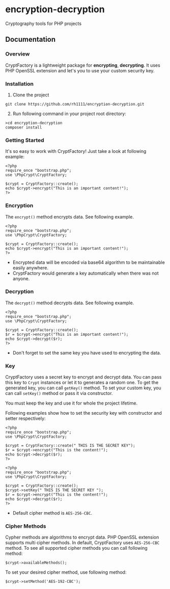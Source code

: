 # encryption-decryption

Cryptography tools for PHP projects

## Documentation

### Overview

CryptFactory is a lightweight package for **encrypting**, **decrypting**.
It uses PHP OpenSSL extension and let's you to use your custom security key.

### Installation 

1. Clone the project

```git clone https://github.com/rh1111/encryption-decryption.git```

2. Run following command in your project root directory:

```
>cd encryption-decryption
composer install
```

### Getting Started

It's so easy to work with CryptFactory! Just take a look at following example:

```
<?php
require_once "bootstrap.php";
use \PhpCrypt\CryptFactory;

$crypt = CryptFactory::create();
echo $crypt->encrypt("This is an important content!");
?>
```

### Encryption

The `encrypt()` method encrypts data. See following example.

```
<?php
require_once "bootstrap.php";
use \PhpCrypt\CryptFactory;

$crypt = CryptFactory::create();
echo $crypt->encrypt("This is an important content!");
?>
```

* Encrypted data will be encoded via base64 algorithm to be maintainable easily anywhere.
* CryptFactory would generate a key automatically when there was not anyone.

### Decryption

The `decrypt()` method decrypts data. See following example.

```
<?php
require_once "bootstrap.php";
use \PhpCrypt\CryptFactory;

$crypt = CryptFactory::create();
$r = $crypt->encrypt("This is an important content!");
echo $crypt->decrypt($r);
?>
```

*   Don't forget to set the same key you have used to encrypting the data.

### Key

CryptFactory uses a secret key to encrypt and decrypt data.
You can pass this key to `Crypt` instances or let it to generates a random one.
To get the generated key, you can call `getKey()` method.
To set your custom key, you can call `setKey()` method or pass it via constructor.

You must keep the key and use it for whole the project lifetime.

Following examples show how to set the security key with constructor and setter respectively:

```
<?php
require_once "bootstrap.php";
use \PhpCrypt\CryptFactory;

$crypt = CryptFactory::create(" THIS IS THE SECRET KEY");
$r = $crypt->encrypt("This is the content!");
echo $crypt->decrypt($r);
?>
```

```
<?php
require_once "bootstrap.php";
use \PhpCrypt\CryptFactory;

$crypt = CryptFactory::create();
$crypt->setKey(" THIS IS THE SECRET KEY ");
$r = $crypt->encrypt("This is the content!");
echo $crypt->decrypt($r);
?>
```

*   Default cipher method is `AES-256-CBC`.

### Cipher Methods

Cypher methods are algorithms to encrypt data.
PHP OpenSSL extension supports multi cipher methods.
In default, CryptFactory uses `AES-256-CBC` method.
To see all supported cipher methods you can call following method:

```
$crypt->availableMethods();
```

To set your desired cipher method, use following method:

```
$crypt->setMethod('AES-192-CBC');
```

